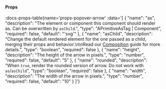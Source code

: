 <!-- This file was automatic generated. Do not edit it manually -->

#### Props
:docs-props-table{name='props-popover-arrow' :data='[
  {
    "name": "as",
    "description": "The element or component this component should render as. Can be overwritten by `asChild`.",
    "type": "APrimitiveAsTag | Component",
    "required": false,
    "default": "\'svg\'"
  },
  {
    "name": "asChild",
    "description": "Change the default rendered element for the one passed as a child, merging their props and behavior.\\n\\nRead our [Composition](https://akar.vinicunca.dev/core/guides/composition) guide for more details.",
    "type": "boolean",
    "required": false
  },
  {
    "name": "height",
    "description": "The height of the arrow in pixels.",
    "type": "number",
    "required": false,
    "default": "5"
  },
  {
    "name": "rounded",
    "description": "When `true`, render the rounded version of arrow. Do not work with `as`/`asChild`",
    "type": "boolean",
    "required": false
  },
  {
    "name": "width",
    "description": "The width of the arrow in pixels.",
    "type": "number",
    "required": false,
    "default": "10"
  }
]'} 

